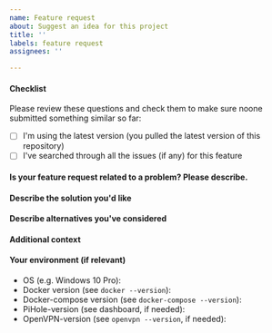 ```yaml
---
name: Feature request
about: Suggest an idea for this project
title: ''
labels: feature request
assignees: ''

---
```


#### Checklist
Please review these questions and check them to make sure noone submitted something similar so far:
 - [ ] I'm using the latest version (you pulled the latest version of this repository)
 - [ ] I've searched through all the issues (if any) for this feature
 
#### Is your feature request related to a problem? Please describe.
<!-- A clear and concise description of what the problem is. Ex. I'm always frustrated when [...] -->
 
#### Describe the solution you'd like
<!-- A clear and concise description of what you want to happen. -->
 
#### Describe alternatives you've considered
<!-- A clear and concise description of any alternative solutions or features you've considered. -->
 
#### Additional context
<!-- Add any other context or screenshots about the feature request here. -->

#### Your environment (if relevant)
 - OS (e.g. Windows 10 Pro):
 - Docker version (see `docker --version`):
 - Docker-compose version (see `docker-compose --version`):
 - PiHole-version (see dashboard, if needed): 
 - OpenVPN-version (see `openvpn --version`, if needed):
